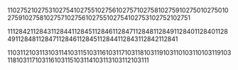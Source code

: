 1102752102753102754102755102756102757102758102759102750102750102759102758102757102756102755102754102753102752102751

1112842112843112844112845112846112847112848112849112840112840112849112848112847112846112845112844112843112842112841

1103112103113103114103115103116103117103118103119103110103110103119103118103117103116103115103114103113103112103111
